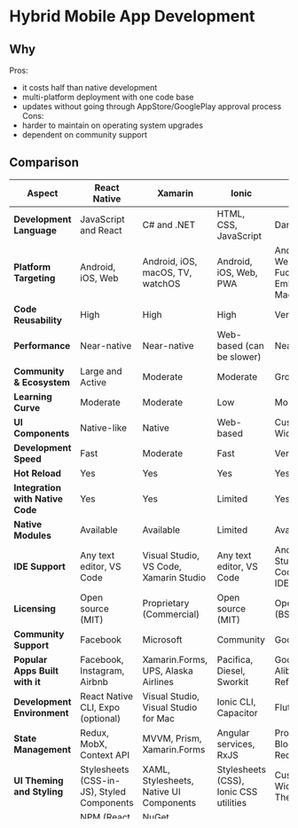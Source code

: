 # Hybrid Mobile App Development

## Why
Pros:
- it costs half than native development
- multi-platform deployment with one code base
- updates without going through AppStore/GooglePlay approval process
Cons:
- harder to maintain on operating system upgrades
- dependent on community support

## Comparison

<table style="height: 1153px;" width="708">
<thead>
<tr>
<th>Aspect</th>
<th>React Native</th>
<th>Xamarin</th>
<th>Ionic</th>
<th>Flutter</th>
</tr>
</thead>
<tbody>
<tr>
<td><strong>Development Language</strong></td>
<td>JavaScript and React</td>
<td>C# and .NET</td>
<td>HTML, CSS, JavaScript</td>
<td>Dart</td>
</tr>
<tr>
<td><strong>Platform Targeting</strong></td>
<td>Android, iOS, Web</td>
<td>Android, iOS, macOS, TV, watchOS</td>
<td>Android, iOS, Web, PWA</td>
<td>Android, iOS, Web, Fuchsia, Embedded, MacOS, Unix</td>
</tr>
<tr>
<td><strong>Code Reusability</strong></td>
<td>High</td>
<td>High</td>
<td>High</td>
<td>Very High</td>
</tr>
<tr>
<td><strong>Performance</strong></td>
<td>Near-native</td>
<td>Near-native</td>
<td>Web-based (can be slower)</td>
<td>Near-native</td>
</tr>
<tr>
<td><strong>Community &amp; Ecosystem</strong></td>
<td>Large and Active</td>
<td>Moderate</td>
<td>Moderate</td>
<td>Growing</td>
</tr>
<tr>
<td><strong>Learning Curve</strong></td>
<td>Moderate</td>
<td>Moderate</td>
<td>Low</td>
<td>Moderate</td>
</tr>
<tr>
<td><strong>UI Components</strong></td>
<td>Native-like</td>
<td>Native</td>
<td>Web-based</td>
<td>Customizable Widgets</td>
</tr>
<tr>
<td><strong>Development Speed</strong></td>
<td>Fast</td>
<td>Moderate</td>
<td>Fast</td>
<td>Very Fast</td>
</tr>
<tr>
<td><strong>Hot Reload</strong></td>
<td>Yes</td>
<td>Yes</td>
<td>Yes</td>
<td>Yes</td>
</tr>
<tr>
<td><strong>Integration with Native Code</strong></td>
<td>Yes</td>
<td>Yes</td>
<td>Limited</td>
<td>Yes</td>
</tr>
<tr>
<td><strong>Native Modules</strong></td>
<td>Available</td>
<td>Available</td>
<td>Limited</td>
<td>Available</td>
</tr>
<tr>
<td><strong>IDE Support</strong></td>
<td>Any text editor, VS Code</td>
<td>Visual Studio, VS Code, Xamarin Studio</td>
<td>Any text editor, VS Code</td>
<td>Android Studio, VS Code, IntelliJ IDEA</td>
</tr>
<tr>
<td><strong>Licensing</strong></td>
<td>Open source (MIT)</td>
<td>Proprietary (Commercial)</td>
<td>Open source (MIT)</td>
<td>Open source (BSD-style)</td>
</tr>
<tr>
<td><strong>Community Support</strong></td>
<td>Facebook</td>
<td>Microsoft</td>
<td>Community</td>
<td>Google</td>
</tr>
<tr>
<td><strong>Popular Apps Built with it</strong></td>
<td>Facebook, Instagram, Airbnb</td>
<td>Xamarin.Forms, UPS, Alaska Airlines</td>
<td>Pacifica, Diesel, Sworkit</td>
<td>Google Ads, Alibaba, Reflectly</td>
</tr>
<tr>
<td><strong>Development Environment</strong></td>
<td>React Native CLI, Expo (optional)</td>
<td>Visual Studio, Visual Studio for Mac</td>
<td>Ionic CLI, Capacitor</td>
<td>Flutter CLI</td>
</tr>
<tr>
<td><strong>State Management</strong></td>
<td>Redux, MobX, Context API</td>
<td>MVVM, Prism, Xamarin.Forms</td>
<td>Angular services, RxJS</td>
<td>Provider, Bloc, MobX, Redux</td>
</tr>
<tr>
<td><strong>UI Theming and Styling</strong></td>
<td>Stylesheets (CSS-in-JS), Styled Components</td>
<td>XAML, Stylesheets, Native UI Components</td>
<td>Stylesheets (CSS), Ionic CSS utilities</td>
<td>Customizable Widgets, ThemeData</td>
</tr>
<tr>
<td><strong>Community Packages</strong></td>
<td>NPM (React Native libraries)</td>
<td>NuGet (Xamarin packages)</td>
<td>NPM (Ionic libraries)</td>
<td>Pub (Flutter packages)</td>
</tr>
<tr>
<td><strong>Testing Frameworks</strong></td>
<td>Jest, Detox, Appium</td>
<td>Xamarin.UITest, Appium, Calabash</td>
<td>Jasmine, Karma, Protractor</td>
<td>Widget testing, Integration testing</td>
</tr>
<tr>
<td><strong>Popularity Trends (GitHub Stars)</strong></td>
<td>~114k</td>
<td>~18k</td>
<td>~50k</td>
<td>~160k</td>
</tr>
<tr>
<td><strong>Maturity Level</strong></td>
<td>Mature</td>
<td>Mature</td>
<td>Established</td>
<td>Rapidly Evolving</td>
</tr>
</tbody>
</table>
